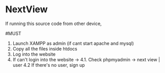 # NextView

If running this source code from other device, 

#MUST
1. Launch XAMPP as admin (if cant start apache and mysql)
2. Copy all the files inside htdocs
3. Log into the website
4. If can't login into the website ->
   4.1. Check phpmyadmin -> next view | user
   4.2 If there's no user, sign up

